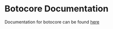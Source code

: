 # Botocore Documentation

Documentation for botocore can be found [here](https://botocore.amazonaws.com/v1/documentation/api/latest/index.html)
